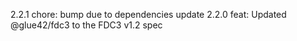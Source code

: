 2.2.1
chore: bump due to dependencies update
2.2.0
feat: Updated @glue42/fdc3 to the FDC3 v1.2 spec
